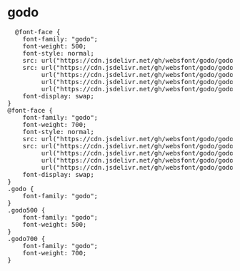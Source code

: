 # godo

<pre>
  @font-face {
    font-family: "godo";
    font-weight: 500;
    font-style: normal;
    src: url("https://cdn.jsdelivr.net/gh/websfont/godo/godo-Medium.eot");
    src: url("https://cdn.jsdelivr.net/gh/websfont/godo/godo-Medium.eot?#iefix") format("embedded-opentype"),
         url("https://cdn.jsdelivr.net/gh/websfont/godo/godo-Medium.woff2") format("woff2"),
         url("https://cdn.jsdelivr.net/gh/websfont/godo/godo-Medium.woff") format("woff"),
         url("https://cdn.jsdelivr.net/gh/websfont/godo/godo-Medium.ttf") format("truetype");
    font-display: swap;
}
@font-face {
    font-family: "godo";
    font-weight: 700;
    font-style: normal;
    src: url("https://cdn.jsdelivr.net/gh/websfont/godo/godo-Bold.eot");
    src: url("https://cdn.jsdelivr.net/gh/websfont/godo/godo-Bold.eot?#iefix") format("embedded-opentype"),
         url("https://cdn.jsdelivr.net/gh/websfont/godo/godo-Bold.woff2") format("woff2"),
         url("https://cdn.jsdelivr.net/gh/websfont/godo/godo-Bold.woff") format("woff"),
         url("https://cdn.jsdelivr.net/gh/websfont/godo/godo-Bold.ttf") format("truetype");
    font-display: swap;
}
.godo {
    font-family: "godo";
}
.godo500 {
    font-family: "godo";
    font-weight: 500;
}
.godo700 {
    font-family: "godo";
    font-weight: 700;
}
</pre>
